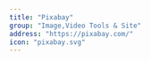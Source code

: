 ```yaml
---
title: "Pixabay"
group: "Image,Video Tools & Site"
address: "https://pixabay.com/"
icon: "pixabay.svg"
---
```

